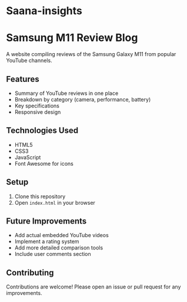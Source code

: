 # Saana-insights
# Samsung M11 Review Blog

A website compiling reviews of the Samsung Galaxy M11 from popular YouTube channels.

## Features

- Summary of YouTube reviews in one place
- Breakdown by category (camera, performance, battery)
- Key specifications
- Responsive design

## Technologies Used

- HTML5
- CSS3
- JavaScript
- Font Awesome for icons

## Setup

1. Clone this repository
2. Open `index.html` in your browser

## Future Improvements

- Add actual embedded YouTube videos
- Implement a rating system
- Add more detailed comparison tools
- Include user comments section

## Contributing

Contributions are welcome! Please open an issue or pull request for any improvements.
